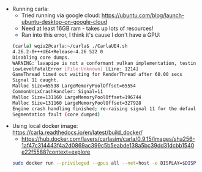 - Running carla:
  - Tried running via google cloud: https://ubuntu.com/blog/launch-ubuntu-desktop-on-google-cloud
  - Need at least 16GB ram - takes up lots of resources!
  - Ran into this error, I think it's cause I don't have a GPU:
  ```bash
  (carla) wqiu2@carla:~/carla$ ./CarlaUE4.sh
  4.26.2-0+++UE4+Release-4.26 522 0
  Disabling core dumps.
  WARNING: lavapipe is not a conformant vulkan implementation, testing use only.
  LowLevelFatalError [File:Unknown] [Line: 1214]
  GameThread timed out waiting for RenderThread after 60.00 secs
  Signal 11 caught.
  Malloc Size=65538 LargeMemoryPoolOffset=65554
  CommonUnixCrashHandler: Signal=11
  Malloc Size=131160 LargeMemoryPoolOffset=196744
  Malloc Size=131160 LargeMemoryPoolOffset=327928
  Engine crash handling finished; re-raising signal 11 for the default handler. Good bye.
  Segmentation fault (core dumped)
  ```
- Using local docker image: https://carla.readthedocs.io/en/latest/build_docker/
  - https://hub.docker.com/layers/carlasim/carla/0.9.15/images/sha256-1af47c314443f4a2d0869ac399c5b5eabde138a5bc39dd31dcbb1540e22f5588?context=explore
  ```bash
  sudo docker run --privileged --gpus all --net=host -e DISPLAY=$DISPLAY carlasim/carla:0.9.12 /bin/bash ./CarlaUE4.sh
  ```
